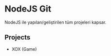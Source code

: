 NodeJS Git
=============

NodeJS ile yapılan/geliştirilen tüm projeleri kapsar.

Projects
-------

* XOX (Game)
